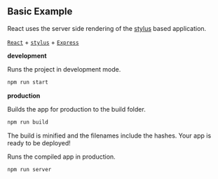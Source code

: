 Basic Example
---

React uses the server side rendering of the [stylus](https://github.com/stylus/stylus/) based application.

[`React`](https://github.com/facebook/react) + [`stylus`](https://github.com/stylus/stylus/) + [`Express`](https://expressjs.com/)

**development**

Runs the project in development mode.  

```bash
npm run start
```

**production**

Builds the app for production to the build folder.

```bash
npm run build
```

The build is minified and the filenames include the hashes.
Your app is ready to be deployed!

Runs the compiled app in production.

```bash
npm run server
```
